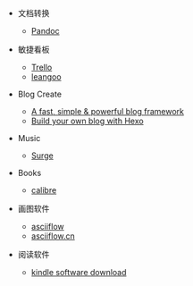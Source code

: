- 文档转换
  - [Pandoc](https://pandoc.org/index.html)

- 敏捷看板
  - [Trello](https://trello.com/shenjunyu/boards)
  - [leangoo](https://www.leangoo.com/)

- Blog Create
  - [A fast, simple & powerful blog framework](https://hexo.io/)
  - [Build your own blog with Hexo](https://medium.com/@xiawei27149/build-your-own-blog-with-hexo-7a8c926a888f)

- Music
  - [Surge](https://surge-synthesizer.github.io/)

- Books
  - [calibre](https://manual.calibre-ebook.com/)

- 画图软件
  - [asciiflow](https://github.com/lewish/asciiflow) 
  - [asciiflow.cn](https://asciiflow.cn/)

- 阅读软件
  - [kindle software download](https://www.amazon.cn/gp/digital/fiona/kcp-landing-page/ref=kcp_pc_mkt_lnd)
